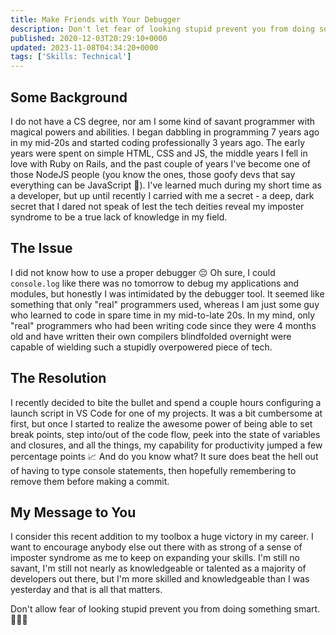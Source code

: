 ```yaml
---
title: Make Friends with Your Debugger
description: Don't let fear of looking stupid prevent you from doing something smart
published: 2020-12-03T20:29:10+0000
updated: 2023-11-08T04:34:20+0000
tags: ['Skills: Technical']
---
```


## Some Background

I do not have a CS degree, nor am I some kind of savant programmer with magical powers
and abilities. I began dabbling in programming 7 years ago in my mid-20s and started
coding professionally 3 years ago. The early years were spent on simple HTML, CSS
and JS, the middle years I fell in love with Ruby on Rails, and the past couple of
years I've become one of those NodeJS people (you know the ones, those goofy devs
that say everything can be JavaScript 🥴). I've learned much during my short time
as a developer, but up until recently I carried with me a secret - a deep, dark secret
that I dared not speak of lest the tech deities reveal my imposter syndrome to be
a true lack of knowledge in my field.

## The Issue

I did not know how to use a proper debugger 😔 Oh sure, I could `console.log` like
there was no tomorrow to debug my applications and modules, but honestly I was intimidated
by the debugger tool. It seemed like something that only "real" programmers used,
whereas I am just some guy who learned to code in spare time in my mid-to-late 20s.
In my mind, only "real" programmers who had been writing code since they were 4 months
old and have written their own compilers blindfolded overnight were capable of wielding
such a stupidly overpowered piece of tech.

## The Resolution

I recently decided to bite the bullet and spend a couple hours configuring a launch
script in VS Code for one of my projects. It was a bit cumbersome at first, but once
I started to realize the awesome power of being able to set break points, step into/out
of the code flow, peek into the state of variables and closures, and all the things,
my capability for productivity jumped a few percentage points 📈 And do you know
what? It sure does beat the hell out of having to type console statements, then hopefully
remembering to remove them before making a commit.

## My Message to You

I consider this recent addition to my toolbox a huge victory in my career. I want
to encourage anybody else out there with as strong of a sense of imposter syndrome
as me to keep on expanding your skills. I'm still no savant, I'm still not nearly
as knowledgeable or talented as a majority of developers out there, but I'm more
skilled and knowledgeable than I was yesterday and that is all that matters.

Don't allow fear of looking stupid prevent you from doing something smart. 👨🏻‍💻
